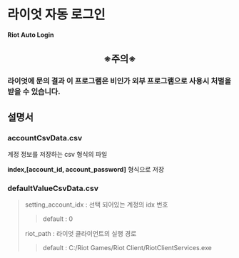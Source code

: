 # 라이엇 자동 로그인

__Riot Auto Login__  
## <center> ※주의※ </center>
### 라이엇에 문의 결과 이 프로그램은 비인가 외부 프로그램으로 사용시 처벌을 받을 수 있습니다.  

## 설명서

### accountCsvData.csv
계정 정보를 저장하는 csv 형식의 파일

__index,[account_id, account_password]__ 형식으로 저장

### defaultValueCsvData.csv
> setting_account_idx : 선택 되어있는 계정의 idx 번호  
> > default : 0  
> 
> riot_path : 라이엇 클라이언트의 실행 경로  
> > default : C:/Riot Games/Riot Client/RiotClientServices.exe  
